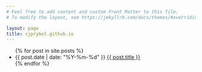 ```yaml
---
# Feel free to add content and custom Front Matter to this file.
# To modify the layout, see https://jekyllrb.com/docs/themes/#overriding-theme-defaults

layout: page
title: cjprybol.github.io
---
```


<ul>
    {% for post in site.posts %}
    <li>{{ post.date | date: "%Y-%m-%d" }} <a href="{{ post.url }}">{{ post.title }}</a> </li>
    {% endfor %}
</ul>

